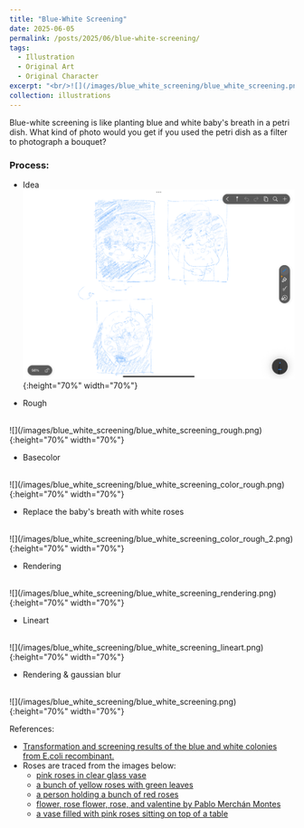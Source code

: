 ```yaml
---
title: "Blue-White Screening"
date: 2025-06-05
permalink: /posts/2025/06/blue-white-screening/
tags:
  - Illustration
  - Original Art
  - Original Character
excerpt: "<br/>![](/images/blue_white_screening/blue_white_screening.png)"
collection: illustrations
---
```


Blue-white screening is like planting blue and white baby's breath in a petri dish. What kind of photo would you get if you used the petri dish as a filter to photograph a bouquet?

### Process: 

* Idea
    <br>
![](/images/blue_white_screening/blue_white_screening_idea.png){:height="70%" width="70%"}

* Rough
<br>
![](/images/blue_white_screening/blue_white_screening_rough.png){:height="70%" width="70%"}

* Basecolor
<br>
![](/images/blue_white_screening/blue_white_screening_color_rough.png){:height="70%" width="70%"}

* Replace the baby's breath with white roses
<br>
![](/images/blue_white_screening/blue_white_screening_color_rough_2.png){:height="70%" width="70%"}

* Rendering
<br>
![](/images/blue_white_screening/blue_white_screening_rendering.png){:height="70%" width="70%"}

* Lineart
<br>
![](/images/blue_white_screening/blue_white_screening_lineart.png){:height="70%" width="70%"}

* Rendering & gaussian blur
<br>
![](/images/blue_white_screening/blue_white_screening.png){:height="70%" width="70%"}

References:
- [Transformation and screening results of the blue and white colonies from E.coli recombinant.](https://www.researchgate.net/publication/337085421/figure/fig2/AS:822615509852167@1573138229751/Transformation-and-screening-results-of-the-blue-and-white-colonies-from-Ecoli.jpg)
- Roses are traced from the images below:
    - [pink roses in clear glass vase](https://images.unsplash.com/photo-1585151204136-4bd4244e1270?q=80&w=3024&auto=format&fit=crop&ixlib=rb-4.1.0&ixid=M3wxMjA3fDB8MHxwaG90by1wYWdlfHx8fGVufDB8fHx8fA%3D%3D)
    - [a bunch of yellow roses with green leaves](https://images.unsplash.com/photo-1712258091854-ac9460506a76?q=80&w=3720&auto=format&fit=crop&ixlib=rb-4.1.0&ixid=M3wxMjA3fDB8MHxwaG90by1wYWdlfHx8fGVufDB8fHx8fA%3D%3D)
    - [a person holding a bunch of red roses](https://plus.unsplash.com/premium_photo-1673809129994-258a489a5f09?q=80&w=3987&auto=format&fit=crop&ixlib=rb-4.1.0&ixid=M3wxMjA3fDB8MHxwaG90by1wYWdlfHx8fGVufDB8fHx8fA%3D%3D)
    - [flower, rose flower, rose, and valentine by Pablo Merchán Montes](https://plus.unsplash.com/premium_photo-1703689533862-166b2986cf8a?q=80&w=3855&auto=format&fit=crop&ixlib=rb-4.1.0&ixid=M3wxMjA3fDB8MHxwaG90by1wYWdlfHx8fGVufDB8fHx8fA%3D%3D)
    - [a vase filled with pink roses sitting on top of a table](https://images.unsplash.com/photo-1686424735290-ea6ac590983c?q=80&w=3456&auto=format&fit=crop&ixlib=rb-4.1.0&ixid=M3wxMjA3fDB8MHxwaG90by1wYWdlfHx8fGVufDB8fHx8fA%3D%3D)